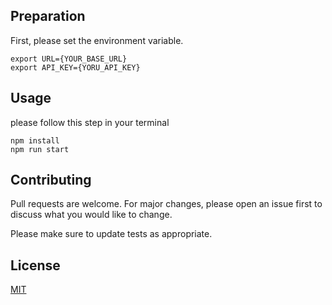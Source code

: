 ## Preparation
First, please set the environment variable.
```
export URL={YOUR_BASE_URL}
export API_KEY={YORU_API_KEY}
```

## Usage
please follow this step in your terminal
```
npm install
npm run start
```

## Contributing
Pull requests are welcome. For major changes, please open an issue first to discuss what you would like to change.

Please make sure to update tests as appropriate.

## License
[MIT](https://choosealicense.com/licenses/mit/)


